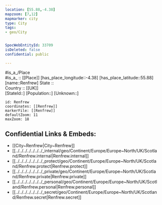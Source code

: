 ```yaml
---
location: [55.88,-4.38] 
mapzoom: [7,12] 
mapmarker: city 
type: City
tags:
- geo/City


SpocWebEntityId: 33709
isDeleted: false
confidential: public

---
```

#is_a_/Place  
#is_a_ :: [[Place]] 
[has_place_longitude::-4.38] 
[has_place_latitude::55.88] 
[name::Renfrew] 
State ::  
Country :: [[UK]]  
[StateId::] 
[Population::] 
[Unknown::] 


```leaflet
id: Renfrew
coordinates: [[Renfrew]] 
markerFile: [[Renfrew]] 
defaultZoom: 11 
maxZoom: 18
```


## Confidential Links & Embeds: 
- [[City~Renfrew|City~Renfrew]] 
- [[../../../../../../../_internal/geo/Continent/Europe/Europe~North/UK/Scotland/Renfrew.internal|Renfrew.internal]] 
- [[../../../../../../../_protect/geo/Continent/Europe/Europe~North/UK/Scotland/Renfrew.protect|Renfrew.protect]] 
- [[../../../../../../../_private/geo/Continent/Europe/Europe~North/UK/Scotland/Renfrew.private|Renfrew.private]] 
- [[../../../../../../../_personal/geo/Continent/Europe/Europe~North/UK/Scotland/Renfrew.personal|Renfrew.personal]] 
- [[../../../../../../../_secret/geo/Continent/Europe/Europe~North/UK/Scotland/Renfrew.secret|Renfrew.secret]] 

